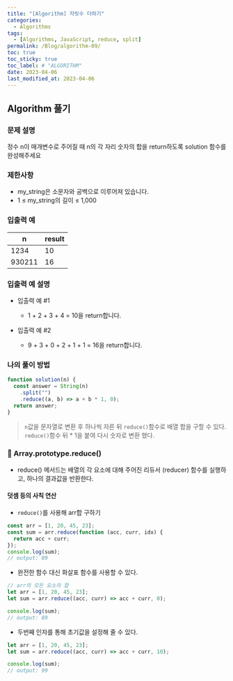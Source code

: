 ```yaml
---
title: "[Algorithm] 자릿수 더하기"
categories:
  - Algorithms
tags:
  - [Algorithms, JavaScript, reduce, split]
permalink: /Blog/algorithm-09/
toc: true
toc_sticky: true
toc_label: # "ALGORITHM"
date: 2023-04-06
last_modified_at: 2023-04-06
---
```


## Algorithm 풀기

### 문제 설명

정수 n이 매개변수로 주어질 때 n의 각 자리 숫자의 합을 return하도록 solution 함수를 완성해주세요

### 제한사항

- my_string은 소문자와 공백으로 이루어져 있습니다.
- 1 ≤ my_string의 길이 ≤ 1,000

### 입출력 예

| n      | result |
| ------ | ------ |
| 1234   | 10     |
| 930211 | 16     |

### 입출력 예 설명

- 입출력 예 #1

  - 1 + 2 + 3 + 4 = 10을 return합니다.

- 입출력 예 #2

  - 9 + 3 + 0 + 2 + 1 + 1 = 16을 return합니다.

### 나의 풀이 방법

```js
function solution(n) {
  const answer = String(n)
    .split("")
    .reduce((a, b) => a + b * 1, 0);
  return answer;
}
```

> `n`값을 문자열로 변환 후 하나씩 자른 뒤 `reduce()`함수로 배열 합을 구할 수 있다. <br/>`reduce()`함수 뒤 \* 1을 붙여 다시 숫자로 변환 했다.

### 🐳 Array.prototype.reduce()

- reduce() 메서드는 배열의 각 요소에 대해 주어진 리듀서 (reducer) 함수를 실행하고, 하나의 결과값을 반환한다.

#### 덧셈 등의 사칙 연산

- `reduce()`를 사용해 arr합 구하기

```js
const arr = [1, 20, 45, 23];
const sum = arr.reduce(function (acc, curr, idx) {
  return acc + curr;
});
console.log(sum);
// output: 89
```

- 완전한 함수 대신 화살표 함수를 사용할 수 있다.

```js
// arr의 모든 요소의 합
let arr = [1, 20, 45, 23];
let sum = arr.reduce((acc, curr) => acc + curr, 0);

console.log(sum);
// output: 89
```

- 두번째 인자를 통해 초기값을 설정해 줄 수 있다.

```js
let arr = [1, 20, 45, 23];
let sum = arr.reduce((acc, curr) => acc + curr, 10);

console.log(sum);
// output: 99
```
